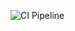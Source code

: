 ![CI Pipeline](https://github.com/kumarsaurabh614/flask_postgres_cicd/actions/workflows/ci.yml/badge.svg)

